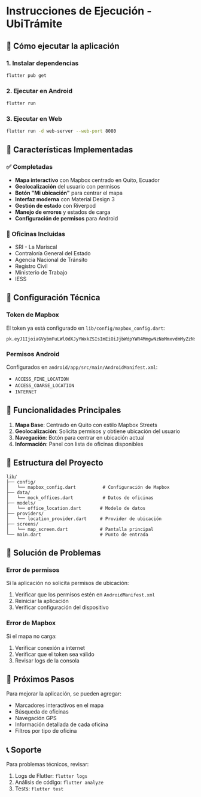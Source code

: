 # Instrucciones de Ejecución - UbiTrámite

## 🚀 Cómo ejecutar la aplicación

### 1. Instalar dependencias
```bash
flutter pub get
```

### 2. Ejecutar en Android
```bash
flutter run
```

### 3. Ejecutar en Web
```bash
flutter run -d web-server --web-port 8080
```

## 📱 Características Implementadas

### ✅ Completadas
- **Mapa interactivo** con Mapbox centrado en Quito, Ecuador
- **Geolocalización** del usuario con permisos
- **Botón "Mi ubicación"** para centrar el mapa
- **Interfaz moderna** con Material Design 3
- **Gestión de estado** con Riverpod
- **Manejo de errores** y estados de carga
- **Configuración de permisos** para Android

### 🏢 Oficinas Incluidas
- SRI - La Mariscal
- Contraloría General del Estado  
- Agencia Nacional de Tránsito
- Registro Civil
- Ministerio de Trabajo
- IESS

## 🔧 Configuración Técnica

### Token de Mapbox
El token ya está configurado en `lib/config/mapbox_config.dart`:
```
pk.eyJ1IjoiaGVybmFuLWl0dXJyYWxkZSIsImEiOiJjbWdpYWR4MmgwNzNoMmxvdmMyZzNseHNiIn0.tLctAoCsjPzIcp3kCD0QPQ
```

### Permisos Android
Configurados en `android/app/src/main/AndroidManifest.xml`:
- `ACCESS_FINE_LOCATION`
- `ACCESS_COARSE_LOCATION` 
- `INTERNET`

## 🎯 Funcionalidades Principales

1. **Mapa Base**: Centrado en Quito con estilo Mapbox Streets
2. **Geolocalización**: Solicita permisos y obtiene ubicación del usuario
3. **Navegación**: Botón para centrar en ubicación actual
4. **Información**: Panel con lista de oficinas disponibles

## 📁 Estructura del Proyecto

```
lib/
├── config/
│   └── mapbox_config.dart          # Configuración de Mapbox
├── data/
│   └── mock_offices.dart           # Datos de oficinas
├── models/
│   └── office_location.dart       # Modelo de datos
├── providers/
│   └── location_provider.dart     # Provider de ubicación
├── screens/
│   └── map_screen.dart            # Pantalla principal
└── main.dart                      # Punto de entrada
```

## 🐛 Solución de Problemas

### Error de permisos
Si la aplicación no solicita permisos de ubicación:
1. Verificar que los permisos estén en `AndroidManifest.xml`
2. Reiniciar la aplicación
3. Verificar configuración del dispositivo

### Error de Mapbox
Si el mapa no carga:
1. Verificar conexión a internet
2. Verificar que el token sea válido
3. Revisar logs de la consola

## 🔄 Próximos Pasos

Para mejorar la aplicación, se pueden agregar:
- Marcadores interactivos en el mapa
- Búsqueda de oficinas
- Navegación GPS
- Información detallada de cada oficina
- Filtros por tipo de oficina

## 📞 Soporte

Para problemas técnicos, revisar:
1. Logs de Flutter: `flutter logs`
2. Análisis de código: `flutter analyze`
3. Tests: `flutter test`
